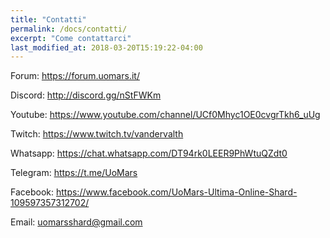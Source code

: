 ```yaml
---
title: "Contatti"
permalink: /docs/contatti/
excerpt: "Come contattarci"
last_modified_at: 2018-03-20T15:19:22-04:00
---
```


Forum:
https://forum.uomars.it/

Discord:
http://discord.gg/nStFWKm

Youtube:
https://www.youtube.com/channel/UCf0Mhyc1OE0cvgrTkh6_uUg

Twitch:
https://www.twitch.tv/vandervalth

Whatsapp:
https://chat.whatsapp.com/DT94rk0LEER9PhWtuQZdt0

Telegram:
https://t.me/UoMars

Facebook:
https://www.facebook.com/UoMars-Ultima-Online-Shard-109597357312702/

Email:
uomarsshard@gmail.com